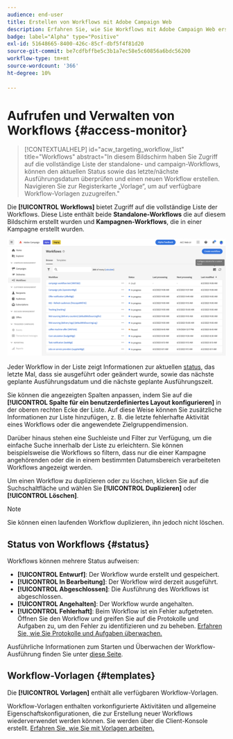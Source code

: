 ```yaml
---
audience: end-user
title: Erstellen von Workflows mit Adobe Campaign Web
description: Erfahren Sie, wie Sie Workflows mit Adobe Campaign Web erstellen
badge: label="Alpha" type="Positive"
exl-id: 51648665-8400-426c-85cf-dbf5f4f81d20
source-git-commit: be7cdfbffbe5c3b1a7ec58e5c60856a6bdc56200
workflow-type: tm+mt
source-wordcount: '366'
ht-degree: 10%

---
```


# Aufrufen und Verwalten von Workflows {#access-monitor}

>[!CONTEXTUALHELP]
>id="acw_targeting_workflow_list"
>title="Workflows"
>abstract="In diesem Bildschirm haben Sie Zugriff auf die vollständige Liste der standalone- und campaign-Workflows, können den aktuellen Status sowie das letzte/nächste Ausführungsdatum überprüfen und einen neuen Workflow erstellen. Navigieren Sie zur Registerkarte „Vorlage“, um auf verfügbare Workflow-Vorlagen zuzugreifen."

Die **[!UICONTROL Workflows]** bietet Zugriff auf die vollständige Liste der Workflows. Diese Liste enthält beide **Standalone-Workflows** die auf diesem Bildschirm erstellt wurden und **Kampagnen-Workflows**, die in einer Kampagne erstellt wurden.

![](assets/workflow-list.png)

Jeder Workflow in der Liste zeigt Informationen zur aktuellen [status](#status), das letzte Mal, dass sie ausgeführt oder geändert wurde, sowie das nächste geplante Ausführungsdatum und die nächste geplante Ausführungszeit.

Sie können die angezeigten Spalten anpassen, indem Sie auf die **[!UICONTROL Spalte für ein benutzerdefiniertes Layout konfigurieren]** in der oberen rechten Ecke der Liste. Auf diese Weise können Sie zusätzliche Informationen zur Liste hinzufügen, z. B. die letzte fehlerhafte Aktivität eines Workflows oder die angewendete Zielgruppendimension.

Darüber hinaus stehen eine Suchleiste und Filter zur Verfügung, um die einfache Suche innerhalb der Liste zu erleichtern. Sie können beispielsweise die Workflows so filtern, dass nur die einer Kampagne angehörenden oder die in einem bestimmten Datumsbereich verarbeiteten Workflows angezeigt werden.

Um einen Workflow zu duplizieren oder zu löschen, klicken Sie auf die Suchschaltfläche und wählen Sie **[!UICONTROL Duplizieren]** oder **[!UICONTROL Löschen]**.

>[!NOTE]
>
>Sie können einen laufenden Workflow duplizieren, ihn jedoch nicht löschen.

## Status von Workflows {#status}

Workflows können mehrere Status aufweisen:

* **[!UICONTROL Entwurf]**: Der Workflow wurde erstellt und gespeichert.
* **[!UICONTROL In Bearbeitung]**: Der Workflow wird derzeit ausgeführt.
* **[!UICONTROL Abgeschlossen]**: Die Ausführung des Workflows ist abgeschlossen.
* **[!UICONTROL Angehalten]**: Der Workflow wurde angehalten.
* **[!UICONTROL Fehlerhaft]**: Beim Workflow ist ein Fehler aufgetreten. Öffnen Sie den Workflow und greifen Sie auf die Protokolle und Aufgaben zu, um den Fehler zu identifizieren und zu beheben. [Erfahren Sie, wie Sie Protokolle und Aufgaben überwachen.](start-monitor-workflows.md#logs-tasks)

Ausführliche Informationen zum Starten und Überwachen der Workflow-Ausführung finden Sie unter [diese Seite](start-monitor-workflows.md).

## Workflow-Vorlagen {#templates}

Die **[!UICONTROL Vorlagen]** enthält alle verfügbaren Workflow-Vorlagen.

Workflow-Vorlagen enthalten vorkonfigurierte Aktivitäten und allgemeine Eigenschaftskonfigurationen, die zur Erstellung neuer Workflows wiederverwendet werden können. Sie werden über die Client-Konsole erstellt. [Erfahren Sie, wie Sie mit Vorlagen arbeiten.](https://experienceleague.adobe.com/docs/campaign/automation/workflows/introduction/build-a-workflow.html#workflow-templates)
